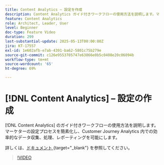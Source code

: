 ```yaml
---
title: Content Analytics – 設定を作成
description: Content Analytics ガイド付きワークフローの使用方法を説明します。マーケターの設定プロセスを簡素化し、Customer Journey Analytics 内での効率的なデータ収集、処理、レポーティングを可能にします。
feature: Content Analytics
role: Architect, Leader, User
level: Beginner
doc-type: Feature Video
duration: 299
last-substantial-update: 2025-05-13T00:00:00Z
jira: KT-17557
exl-id: 1e602afb-e7ab-4391-ba62-5801c75b279e
source-git-commit: c126e9553705747e63866e0b5c0408e20c06094b
workflow-type: tm+mt
source-wordcount: '65'
ht-degree: 69%

---
```


# [!DNL Content Analytics] – 設定の作成

[!DNL Content Analytics] のガイド付きワークフローの使用方法を説明します。 マーケターの設定プロセスを簡素化し、Customer Journey Analytics 内での効率的なデータ収集、処理、レポーティングを可能にします。

詳しくは、[&#x200B; ドキュメント &#x200B;](https://experienceleague.adobe.com/en/docs/analytics-platform/using/content-analytics/configuration/guided){target="_blank"} を参照してください。

>[!VIDEO](https://video.tv.adobe.com/v/3458438/?learn=on&enablevpops)
